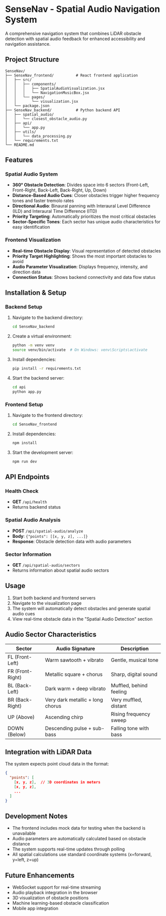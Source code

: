 # SenseNav - Spatial Audio Navigation System

A comprehensive navigation system that combines LiDAR obstacle detection with spatial audio feedback for enhanced accessibility and navigation assistance.

## Project Structure

```
SenseNav/
├── SenseNav_frontend/          # React frontend application
│   ├── src/
│   │   ├── components/
│   │   │   ├── SpatialAudioVisualization.jsx
│   │   │   └── NavigationMusicBox.jsx
│   │   └── pages/
│   │       └── visualization.jsx
│   └── package.json
├── SenseNav_backend/           # Python backend API
│   ├── spatial_audio/
│   │   └── closest_obstacle_audio.py
│   ├── api/
│   │   └── app.py
│   ├── utils/
│   │   └── data_processing.py
│   └── requirements.txt
└── README.md
```

## Features

### Spatial Audio System
- **360° Obstacle Detection**: Divides space into 6 sectors (Front-Left, Front-Right, Back-Left, Back-Right, Up, Down)
- **Distance-Based Audio Cues**: Closer obstacles trigger higher frequency tones and faster tremolo rates
- **Directional Audio**: Binaural panning with Interaural Level Difference (ILD) and Interaural Time Difference (ITD)
- **Priority Targeting**: Automatically prioritizes the most critical obstacles
- **Sector-Specific Tones**: Each sector has unique audio characteristics for easy identification

### Frontend Visualization
- **Real-time Obstacle Display**: Visual representation of detected obstacles
- **Priority Target Highlighting**: Shows the most important obstacles to avoid
- **Audio Parameter Visualization**: Displays frequency, intensity, and direction data
- **Connection Status**: Shows backend connectivity and data flow status

## Installation & Setup

### Backend Setup
1. Navigate to the backend directory:
   ```bash
   cd SenseNav_backend
   ```

2. Create a virtual environment:
   ```bash
   python -m venv venv
   source venv/bin/activate  # On Windows: venv\Scripts\activate
   ```

3. Install dependencies:
   ```bash
   pip install -r requirements.txt
   ```

4. Start the backend server:
   ```bash
   cd api
   python app.py
   ```

### Frontend Setup
1. Navigate to the frontend directory:
   ```bash
   cd SenseNav_frontend
   ```

2. Install dependencies:
   ```bash
   npm install
   ```

3. Start the development server:
   ```bash
   npm run dev
   ```

## API Endpoints

### Health Check
- **GET** `/api/health`
- Returns backend status

### Spatial Audio Analysis
- **POST** `/api/spatial-audio/analyze`
- **Body**: `{"points": [[x, y, z], ...]}`
- **Response**: Obstacle detection data with audio parameters

### Sector Information
- **GET** `/api/spatial-audio/sectors`
- Returns information about spatial audio sectors

## Usage

1. Start both backend and frontend servers
2. Navigate to the visualization page
3. The system will automatically detect obstacles and generate spatial audio cues
4. View real-time obstacle data in the "Spatial Audio Detection" section

## Audio Sector Characteristics

| Sector | Audio Signature | Description |
|--------|----------------|-------------|
| FL (Front-Left) | Warm sawtooth + vibrato | Gentle, musical tone |
| FR (Front-Right) | Metallic square + chorus | Sharp, digital sound |
| BL (Back-Left) | Dark warm + deep vibrato | Muffled, behind feeling |
| BR (Back-Right) | Very dark metallic + long chorus | Very muffled, distant |
| UP (Above) | Ascending chirp | Rising frequency sweep |
| DOWN (Below) | Descending pulse + sub-bass | Falling tone with bass |

## Integration with LiDAR Data

The system expects point cloud data in the format:
```json
{
  "points": [
    [x, y, z],  // 3D coordinates in meters
    [x, y, z],
    ...
  ]
}
```

## Development Notes

- The frontend includes mock data for testing when the backend is unavailable
- Audio parameters are automatically calculated based on obstacle distance
- The system supports real-time updates through polling
- All spatial calculations use standard coordinate systems (x=forward, y=left, z=up)

## Future Enhancements

- WebSocket support for real-time streaming
- Audio playback integration in the browser
- 3D visualization of obstacle positions
- Machine learning-based obstacle classification
- Mobile app integration
